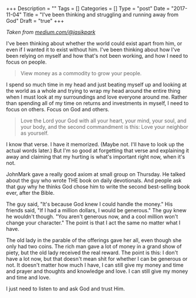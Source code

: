 +++
Description = ""
Tags = []
Categories = []
Type = "post"
Date = "2017-11-04"
Title = "I've been thinking and struggling and running away from God"
Draft = "true"
+++

_Taken from [medium.com/@jasikpark](https://medium.com/@jasikpark)_

I've been thinking about whether the world could exist apart from him, or even if I wanted it to exist without him. I've been thinking about how I've been relying on myself and how that's not been working, and how I need to focus on people.

> View money as a commodity to grow your people.

I spend so much time in my head and just beating myself up and looking at the world as a whole and trying to wrap my head around the entire thing when I must look at my surroundings and love everyone around me. Rather than spending all of my time on returns and investments in myself, I need to focus on others. Focus on God and others.

> Love the Lord your God with all your heart, your mind, your soul, and your body, and the second commandment is this: Love your neighbor as yourself.

I know that verse. I have it memorized. (Maybe not. I'll have to look up the actual words later.) But I'm so good at forgetting that verse and explaining it away and claiming that my hurting is what's important right now, when it's not.

JohnMark gave a really good axiom at small group on Thursday. He talked about the guy who wrote THE book on daily devotionals. And people ask that guy why he thinks God chose him to write the second best-selling book ever, after the Bible.

The guy said, "It's because God knew I could handle the money." His friends said, "If I had a million dollars, I would be generous." The guy knew he wouldn't though. "You aren't generous now, and a cool million won't change your character." The point is that I act the same no matter what I have.

The old lady in the parable of the offerings gave her all, even though she only had two coins. The rich man gave a lot of money in a grand show of piety, but the old lady received the real reward. The point is this: I don't have a lot now, but that doesn't mean shit for whether I can be generous or not. It doesn't matter how much I have, I can still give my money and time and prayer and thoughts and knowledge and love. I can still give my money and time and love.

I just need to listen to and ask God and trust Him.
